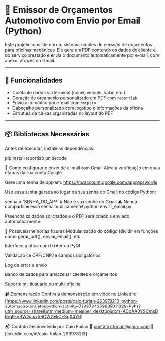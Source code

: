 # 📩 Emissor de Orçamentos Automotivo com Envio por Email (Python)

Este projeto consiste em um sistema simples de emissão de orçamentos para oficinas mecânicas. Ele gera um PDF contendo os dados do cliente e do serviço prestado e envia o documento automaticamente por e-mail, com anexo, através do Gmail.

---

## 🚀 Funcionalidades

- Coleta de dados via terminal (nome, veículo, valor, etc.)
- Geração de orçamento personalizado em PDF com `reportlab`
- Envio automático por e-mail com `smtplib`
- Cabeçalho personalizado com logotipo e informações da oficina
- Estrutura de caixas organizadas no layout do PDF

---

## 📦 Bibliotecas Necessárias

Antes de executar, instale as dependências:

pip install reportlab unidecode

🔐 Como configurar o envio de e-mail com Gmail
Ative a verificação em duas etapas da sua conta Google.

Gere uma senha de app em: https://myaccount.google.com/apppasswords

Use essa senha gerada no lugar da sua senha do Gmail no código Python:

senha = 'SENHA_DO_APP'  # Não é sua senha do Gmail
⚠️ Nunca compartilhe essa senha publicamente!
python enviar_email.py

Preencha os dados solicitados e o PDF será criado e enviado automaticamente.

🔧 Possíveis melhorias futuras
Modularização do código (dividir em funções como gerar_pdf(), enviar_email(), etc.)

Interface gráfica com tkinter ou PyQt

Validação de CPF/CNPJ e campos obrigatórios

Log de erros e envio

Banco de dados para armazenar clientes e orçamentos

Suporte multiusuário ou multi-oficina

📹 Demonstração
Confira a demonstração em vídeo no LinkedIn: [https://www.linkedin.com/posts/caio-furlan-263978213_python-automacao-projetospython-activity-7338734358935011328-Pyhs?utm_source=share&utm_medium=member_desktop&rcm=ACoAADYSCmsB6rq9-gBW0dmvh6CWGekCESqX4Y0]

📬 Contato
Desenvolvido por Caio Furlan
📧 contato.cfurlan@gmail.com
🔗 [linkedin.com/in/caio-furlan-263978213]

